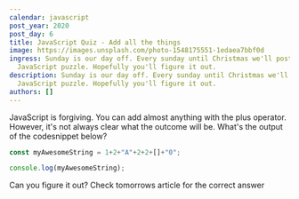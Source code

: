 ```yaml
---
calendar: javascript
post_year: 2020
post_day: 6
title: JavaScript Quiz - Add all the things
image: https://images.unsplash.com/photo-1548175551-1edaea7bbf0d
ingress: Sunday is our day off. Every sunday until Christmas we'll post a
  JavaScript puzzle. Hopefully you'll figure it out.
description: Sunday is our day off. Every sunday until Christmas we'll post a
  JavaScript puzzle. Hopefully you'll figure it out.
authors: []
---
```

JavaScript is forgiving. You can add almost anything with the plus operator. However, it's not always clear what the outcome will be. What's the output of the codesnippet below? 

```javascript
const myAwesomeString = 1+2+"A"+2+2+[]+"0";

console.log(myAwesomeString);
```

Can you figure it out? Check tomorrows article for the correct answer